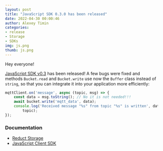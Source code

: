 ```yaml
---
layout: post 
title: "JavaScript SDK 0.3.0 has been released"
date: 2022-04-30 00:00:46 
author: Alexey Timin 
categories:
- release
- Storage
- SDKs
img: js.png
thumb: js.png
---
```

Hey everyone!

[JavaScript SDK v0.3](https://github.com/reduct-storage/reduct-js/releases/tag/v0.3.0) has been released!
A few bugs were fixed and methods `Bucket.read` and `Bucket.write` use now the `Buffer` class instead of `string`, so that
you can integrate it into your application more efficiently:

```javascript
mqttClient.on('message', async (topic, msg) => {
    const data = msg.toString(); // No it is not needed!!!
    await bucket.write('mqtt_data', data);
    console.log('Received message "%s" from topic "%s" is written', data,
        topic);
});
```

<!--more-->

### Documentation

* [Reduct Storage][1]
* [JavaScript Client SDK][2]

[1]:https://docs.reduct-storage.dev
[2]:https://reduct-js.readthedocs.io/en/latest/
